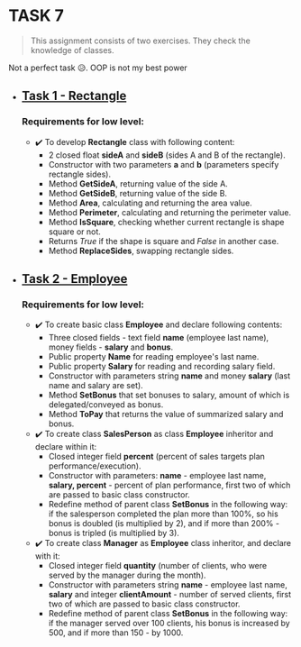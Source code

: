 # TASK 7
> This assignment consists of two exercises. They check the knowledge of classes.

Not a perfect task 😥. OOP is not my best power

- ## [Task 1 - Rectangle](https://gitlab.com/nosoccus/python-online-course-epam/-/blob/master/TASK_7/reactangle.py)
  ### Requirements for low level:
  * ✔️ To develop **Rectangle** class with following content:
    * 2 closed float **sideA** and **sideB** (sides A and B of the rectangle).
    * Constructor with two parameters **a** and **b** (parameters specify rectangle sides).
    * Method **GetSideA**, returning value of the side A.  
    * Method **GetSideB**, returning value of the side B.
    * Method **Area**, calculating and returning the area value.  
    * Method **Perimeter**, calculating and returning the perimeter value.  
    * Method **IsSquare**, checking whether current rectangle is shape square or not.
    * Returns _True_ if the shape is square and _False_ in another case.  
    * Method **ReplaceSides**, swapping rectangle sides.  


- ## [Task 2 - Employee](https://gitlab.com/nosoccus/python-online-course-epam/-/blob/master/TASK_7/employee.py)
  ### Requirements for low level:
  * ✔️ To create basic class **Employee** and declare following contents:  
    * Three closed fields - text field **name** (employee last name), money fields - **salary** and **bonus**.
    * Public property **Name** for reading employee's last name.
    * Public property **Salary** for reading and recording salary field.
    * Constructor with parameters string **name** and money **salary** (last name and salary are set).
    * Method **SetBonus** that set bonuses to salary, amount of which is delegated/conveyed as bonus.
    * Method **ToPay** that returns the value of summarized salary and bonus.  
  * ✔️ To create class **SalesPerson** as class **Employee** inheritor and declare within it:  
    * Closed integer field **percent** (percent of sales targets plan performance/execution).  
    * Constructor with parameters: **name** - employee last name, **salary, percent** - percent of plan performance, first two of which are passed to basic class constructor.
    * Redefine method of parent class **SetBonus** in the following way: if the salesperson completed the plan more than 100%, so his bonus is doubled (is multiplied by 2), and if more than 200% - bonus is tripled (is multiplied by 3). 
  * ✔️ To create class **Manager** as **Employee** class inheritor, and declare with it:
    * Closed integer field **quantity** (number of clients, who were served by the manager during the month).
    * Constructor with parameters string **name** - employee last name, **salary** and integer **clientAmount** - number of served clients, first two of which are passed to basic class constructor.  
    * Redefine method of parent class **SetBonus** in the following way: if the manager served over 100 clients, his bonus is increased by 500, and if more than 150 - by 1000.
